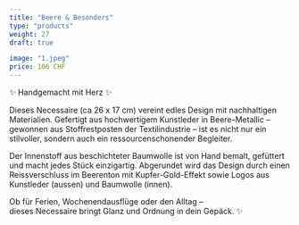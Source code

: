 ```yaml
---
title: "Beere & Besonders"
type: "products"
weight: 27
draft: true

image: "1.jpeg"
price: 106 CHF
---
```


✨ Handgemacht mit Herz ✨

Dieses Necessaire (ca 26 x 17 cm) vereint edles Design mit nachhaltigen Materialien. Gefertigt aus hochwertigem Kunstleder in Beere-Metallic – gewonnen aus Stoffrestposten der Textilindustrie – ist es nicht nur ein stilvoller, sondern auch ein ressourcenschonender Begleiter.

Der Innenstoff aus beschichteter Baumwolle ist von Hand bemalt, gefüttert und macht jedes Stück einzigartig. Abgerundet wird das Design durch einen Reissverschluss im Beerenton mit Kupfer-Gold-Effekt sowie Logos aus Kunstleder (aussen) und Baumwolle (innen).

Ob für Ferien, Wochenendausflüge oder den Alltag –  
dieses Necessaire bringt Glanz und Ordnung in dein Gepäck. ✨
